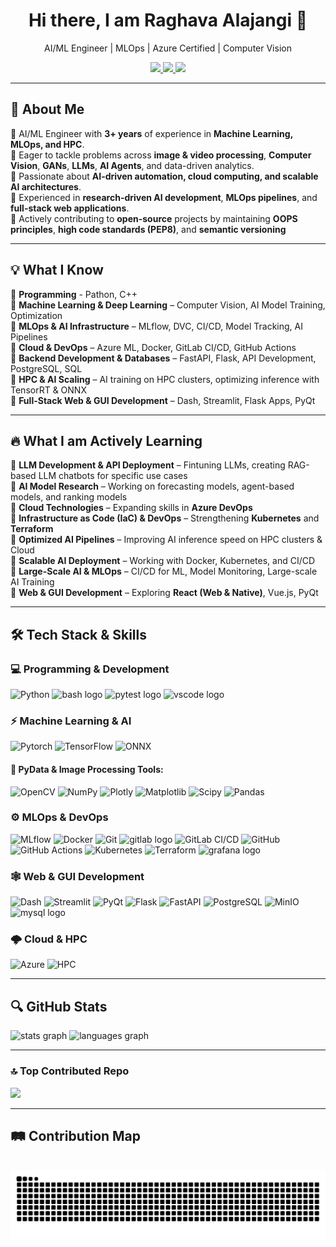 <h1 align="center">Hi there, I am Raghava Alajangi 👋</h1>
<p align="center">
AI/ML Engineer | MLOps | Azure Certified | Computer Vision 
</p>

<p align="center">
  <a href="https://www.linkedin.com/in/raghavaalajangi/">
    <img src="https://img.shields.io/badge/LinkedIn-Connect-blue?style=for-the-badge&logo=linkedin" />  
  </a>
  <a href="mailto:raghava.alajangi95@gmail.com">
    <img src="https://img.shields.io/badge/Gmail-Contact-informational?style=for-the-badge&logo=gmail" />  
  </a>
  <a href="https://yourportfolio.com">
    <img src="https://img.shields.io/badge/Portfolio-View-red?style=for-the-badge&logo=vercel" />
  </a>
</p>

---

## 🚀 About Me
🔹 AI/ML Engineer with **3+ years** of experience in **Machine Learning, MLOps, and HPC**.  
🔹 Eager to tackle problems across **image & video processing**, **Computer Vision**, **GANs**, **LLMs**, **AI Agents**, and data-driven analytics.   
🔹 Passionate about **AI-driven automation, cloud computing, and scalable AI architectures**.  
🔹 Experienced in **research-driven AI development**, **MLOps pipelines**, and **full-stack web applications**.  
🔹 Actively contributing to **open-source** projects by maintaining **OOPS principles**, **high code standards (PEP8)**, and **semantic versioning**   

---

## 💡 What I Know   
🔹 **Programming** - Pathon, C++  
🔹 **Machine Learning & Deep Learning** – Computer Vision, AI Model Training, Optimization  
🔹 **MLOps & AI Infrastructure** – MLflow, DVC, CI/CD, Model Tracking, AI Pipelines   
🔹 **Cloud & DevOps** – Azure ML, Docker, GitLab CI/CD, GitHub Actions      
🔹 **Backend Development & Databases** – FastAPI, Flask, API Development, PostgreSQL, SQL   
🔹 **HPC & AI Scaling** – AI training on HPC clusters, optimizing inference with TensorRT & ONNX   
🔹 **Full-Stack Web & GUI Development** – Dash, Streamlit, Flask Apps, PyQt   

---

## 🔥 What I am Actively Learning         
🔹 **LLM Development & API Deployment** – Fintuning LLMs, creating RAG-based LLM chatbots for specific use cases     
🔹 **AI Model Research** – Working on forecasting models, agent-based models, and ranking models      
🔹 **Cloud Technologies** – Expanding skills in **Azure DevOps**      
🔹 **Infrastructure as Code (IaC) & DevOps** – Strengthening **Kubernetes** and **Terraform**      
🔹 **Optimized AI Pipelines** – Improving AI inference speed on HPC clusters & Cloud       
🔹 **Scalable AI Deployment** – Working with Docker, Kubernetes, and CI/CD    
🔹 **Large-Scale AI & MLOps** – CI/CD for ML, Model Monitoring, Large-scale AI Training   
🔹 **Web & GUI Development** – Exploring **React (Web & Native)**, Vue.js, PyQt    

---

## 🛠️ Tech Stack & Skills

### 💻 **Programming & Development**
![Python](https://img.shields.io/badge/Python-3776AB?style=for-the-badge&logo=python&logoColor=white)
<img src="https://img.shields.io/badge/GNU Bash-4EAA25?logo=gnubash&logoColor=white&style=for-the-badge" height="28" alt="bash logo"  />
<img src="https://img.shields.io/badge/Pytest-0A9EDC?logo=pytest&logoColor=white&style=for-the-badge" height="28" alt="pytest logo"  />
<img src="https://img.shields.io/badge/Visual Studio Code-007ACC?logo=visualstudiocode&logoColor=white&style=for-the-badge" height="28" alt="vscode logo"  />

### ⚡ **Machine Learning & AI**
![Pytorch](https://img.shields.io/badge/PyTorch-EE4C2C?style=for-the-badge&logo=pytorch&logoColor=white)
![TensorFlow](https://img.shields.io/badge/TensorFlow-FF6F00?style=for-the-badge&logo=tensorflow&logoColor=white)
![ONNX](https://img.shields.io/badge/ONNX-005CED?style=for-the-badge&logo=onnx&logoColor=white)

#### 🧰 PyData & Image Processing Tools:
![OpenCV](https://img.shields.io/badge/opencv-%23white.svg?style=for-the-badge&logo=opencv&logoColor=white) 
![NumPy](https://img.shields.io/badge/numpy-%23013243.svg?style=for-the-badge&logo=numpy&logoColor=white) 
![Plotly](https://img.shields.io/badge/Plotly-%233F4F75.svg?style=for-the-badge&logo=plotly&logoColor=white)
![Matplotlib](https://img.shields.io/badge/Matplotlib-%23ffffff.svg?style=for-the-badge&logo=Matplotlib&logoColor=black)
![Scipy](https://img.shields.io/badge/SciPy-%230C55A5.svg?style=for-the-badge&logo=scipy&logoColor=%white)
![Pandas](https://img.shields.io/badge/pandas-%23150458.svg?style=for-the-badge&logo=pandas&logoColor=white)

### ⚙️ **MLOps & DevOps**  
![MLflow](https://img.shields.io/badge/MLflow-0194E2?style=for-the-badge&logo=mlflow&logoColor=white)
![Docker](https://img.shields.io/badge/Docker-2496ED?style=for-the-badge&logo=docker&logoColor=white)
![Git](https://img.shields.io/badge/git-%23F05033.svg?style=for-the-badge&logo=git&logoColor=white)
<img src="https://img.shields.io/badge/GitLab-FC6D26?logo=gitlab&logoColor=black&style=for-the-badge" height="28" alt="gitlab logo"  />
![GitLab CI/CD](https://img.shields.io/badge/GitLab_CI/CD-FC6D26?style=for-the-badge&logo=gitlab&logoColor=white)
![GitHub](https://img.shields.io/badge/github-%23121011.svg?style=for-the-badge&logo=github&logoColor=white)   
![GitHub Actions](https://img.shields.io/badge/github%20actions-%232671E5.svg?style=for-the-badge&logo=githubactions&logoColor=white)
![Kubernetes](https://img.shields.io/badge/Kubernetes-326CE5?style=for-the-badge&logo=kubernetes&logoColor=white)
![Terraform](https://img.shields.io/badge/Terraform-7B42BC?style=for-the-badge&logo=terraform&logoColor=white)
<img src="https://img.shields.io/badge/Grafana-F46800?logo=grafana&logoColor=black&style=for-the-badge" height="28" alt="grafana logo"  />

### 🕸️ **Web & GUI Development**  
![Dash](https://img.shields.io/badge/Dash-119EDA?style=for-the-badge&logo=plotly&logoColor=white)
![Streamlit](https://img.shields.io/badge/Streamlit-FF4B4B?style=for-the-badge&logo=streamlit&logoColor=white)
![PyQt](https://img.shields.io/badge/PyQt-41CD52?style=for-the-badge&logo=qt&logoColor=white)
![Flask](https://img.shields.io/badge/Flask-000000?style=for-the-badge&logo=flask&logoColor=white)
![FastAPI](https://img.shields.io/badge/FastAPI-009688?style=for-the-badge&logo=fastapi&logoColor=white)
![PostgreSQL](https://img.shields.io/badge/PostgreSQL-336791?style=for-the-badge&logo=postgresql&logoColor=white)
![MinIO](https://img.shields.io/badge/MinIO-DB1D24?style=for-the-badge&logo=minio&logoColor=white)
<img src="https://img.shields.io/badge/MySQL-4479A1?logo=mysql&logoColor=white&style=for-the-badge" height="28" alt="mysql logo"  />


### 🌩️ **Cloud & HPC**  
![Azure](https://img.shields.io/badge/Microsoft_Azure-0078D4?style=for-the-badge&logo=microsoft-azure&logoColor=white)
![HPC](https://img.shields.io/badge/HPC-282C34?style=for-the-badge&logo=supercomputer&logoColor=white)  

---
<!--
## 📌 **Projects & Experience**  

### 🔹 **AI-Powered Medical Image Segmentation**  
📍 **Max Planck Institute** (2022 – Present)  
✔ Developed **deep learning models** for **medical image segmentation** (CNNs, Transformers)  
✔ Built an **MLOps pipeline** with **MLflow, GitLab CI/CD, DVC, Docker, PostgreSQL, and MinIO**  
✔ **Optimized AI inference** using **ONNX & TensorRT**, reducing latency by **40%**  

### 🔹 **Self-Hosted ML Platform for HPC Workflows**  
📍 **Max Planck Institute**  
✔ Designed a **self-hosted AI training infrastructure** for **HPC & cloud environments**  
✔ Integrated **Kubernetes, OpenStack, and GitLab CI/CD** for **automated training & deployment**  
✔ Established **dataset versioning & model registry** to enable reproducibility  

### 🔹 **AI-Powered Laser Weld Inspection**  
📍 **Bosch (Internship)**  
✔ Prototyped an **AI-driven measurement extraction tool** for **laser weld analysis**  
✔ Developed **deep learning models** for **defect detection**, achieving **90% accuracy**  
✔ **Deployed AI models** for **automated quality inspection** in manufacturing  

---
-->

## 🔍 **GitHub Stats**  
<div align="left">
  <img src="https://github-readme-stats.vercel.app/api?username=RaghavaAlajangi&hide_title=false&hide_rank=false&show_icons=true&include_all_commits=true&count_private=true&disable_animations=false&theme=radical&locale=en&hide_border=false&order=1" height="150" alt="stats graph"  />
  <!--- <img src="https://streak-stats.demolab.com?user=RaghavaAlajangi&locale=en&mode=daily&theme=radical&hide_border=false&border_radius=5&order=3" height="150" alt="streak graph"  /> -->
  <img src="https://github-readme-stats.vercel.app/api/top-langs/?username=RaghavaAlajangi&show_icons=true&theme=radical&hide_border=false&include_all_commits=true&count_private=true&layout=compact&langs_count=6&hide=jupyter%20notebook" height="150" alt="languages graph"  />
  <!--- <img src="https://github-readme-activity-graph.vercel.app/graph?username=RaghavaAlajangi&radius=16&theme=redical&area=true&order=5&hide_border=false&hide_title=false" height="267" alt="activity-graph graph"  /> -->
  <!--- <img src="https://github-profile-trophy.vercel.app?username=RaghavaAlajangi&theme=dracula&column=5&row=2&margin-w=15&margin-h=15&no-bg=false&no-frame=false&order=4" height="150" alt="trophy graph"  /> -->
</div>

---

### 🔝 Top Contributed Repo
![](https://github-contributor-stats.vercel.app/api?username=RaghavaAlajangi&limit=6&theme=radical&combine_all_yearly_contributions=false)

---

## 🛤️ **Contribution Map**  

<br clear="both">

<img src="https://raw.githubusercontent.com/RaghavaAlajangi/RaghavaAlajangi/output/snake.svg" alt="Snake animation" />

